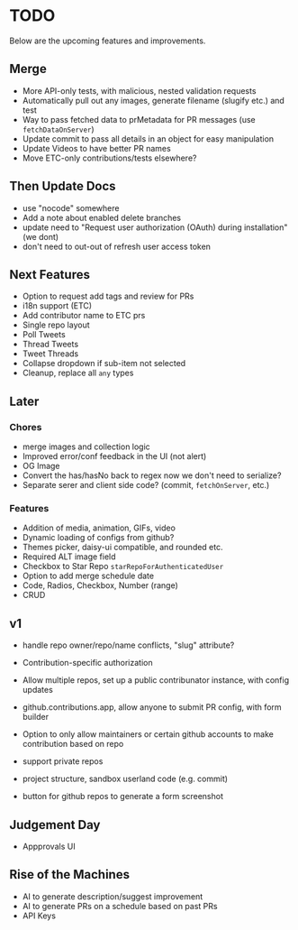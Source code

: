 # TODO

Below are the upcoming features and improvements.

## Merge

- More API-only tests, with malicious, nested validation requests
- Automatically pull out any images, generate filename (slugify etc.) and test
- Way to pass fetched data to prMetadata for PR messages (use `fetchDataOnServer`)
- Update commit to pass all details in an object for easy manipulation
- Update Videos to have better PR names
- Move ETC-only contributions/tests elsewhere?

## Then Update Docs

- use "nocode" somewhere
- Add a note about enabled delete branches
- update need to "Request user authorization (OAuth) during installation" (we dont)
- don't need to out-out of refresh user access token

## Next Features

- Option to request add tags and review for PRs
- i18n support (ETC)
- Add contributor name to ETC prs
- Single repo layout
- Poll Tweets
- Thread Tweets
- Tweet Threads
- Collapse dropdown if sub-item not selected
- Cleanup, replace all `any` types

## Later

### Chores

- merge images and collection logic
- Improved error/conf feedback in the UI (not alert)
- OG Image
- Convert the has/hasNo back to regex now we don't need to serialize?
- Separate serer and client side code? (commit, `fetchOnServer`, etc.)

### Features

- Addition of media, animation, GIFs, video
- Dynamic loading of configs from github?
- Themes picker, daisy-ui compatible, and rounded etc.
- Required ALT image field
- Checkbox to Star Repo `starRepoForAuthenticatedUser`
- Option to add merge schedule date
- Code, Radios, Checkbox, Number (range)
- CRUD

## v1

- handle repo owner/repo/name conflicts, "slug" attribute?
- Contribution-specific authorization
- Allow multiple repos, set up a public contribunator instance, with config updates
- github.contributions.app, allow anyone to submit PR config, with form builder
- Option to only allow maintainers or certain github accounts to make contribution based on repo
- support private repos
- project structure, sandbox userland code (e.g. commit)

- button for github repos to generate a form screenshot

## Judgement Day

- Appprovals UI

## Rise of the Machines

- AI to generate description/suggest improvement
- AI to generate PRs on a schedule based on past PRs
- API Keys
